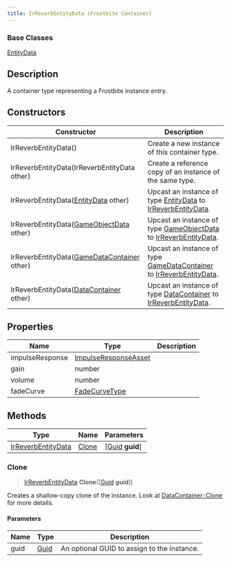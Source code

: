 ```yaml
---
title: IrReverbEntityData (Frostbite Container)
---
```

### Base Classes

[EntityData](EntityData)

## Description

A container type representing a Frostbite instance entry.

## Constructors

| Constructor                                                                   | Description                                                                                                                 |
| ----------------------------------------------------------------------------- | --------------------------------------------------------------------------------------------------------------------------- |
| IrReverbEntityData()                                                          | Create a new instance of this container type.                                                                               |
| IrReverbEntityData(IrReverbEntityData other)                                  | Create a reference copy of an instance of the same type.                                                                    |
| IrReverbEntityData([EntityData](EntityData) other)                            | Upcast an instance of type [EntityData](EntityData) to [IrReverbEntityData](IrReverbEntityData).                            |
| IrReverbEntityData([GameObjectData](GameObjectData) other)                    | Upcast an instance of type [GameObjectData](GameObjectData) to [IrReverbEntityData](IrReverbEntityData).                    |
| IrReverbEntityData([GameDataContainer](GameDataContainer) other)              | Upcast an instance of type [GameDataContainer](GameDataContainer) to [IrReverbEntityData](IrReverbEntityData).              |
| IrReverbEntityData([DataContainer](/vext/ref/cls/shr/datacontainer) other) | Upcast an instance of type [DataContainer](/vext/ref/cls/shr/datacontainer) to [IrReverbEntityData](IrReverbEntityData). |

## Properties

| Name            | Type                                         | Description |
| --------------- | -------------------------------------------- | ----------- |
| impulseResponse | [ImpulseResponseAsset](ImpulseResponseAsset) |             |
| gain            | number                                       |             |
| volume          | number                                       |             |
| fadeCurve       | [FadeCurveType](FadeCurveType)               |             |

## Methods

| Type                                     | Name            | Parameters                                     |
| ---------------------------------------- | --------------- | ---------------------------------------------- |
| [IrReverbEntityData](IrReverbEntityData) | [Clone](#clone) | \[[Guid](/vext/ref/cls/shr/guid) **guid**\] |

### Clone

> [IrReverbEntityData](IrReverbEntityData) **Clone**(\[[Guid](/vext/ref/cls/shr/guid) **guid**\])

Creates a shallow-copy clone of the instance. Look at [DataContainer::Clone](/vext/ref/cls/shr/datacontainer#clone) for more details.

#### Parameters

| Name | Type         | Description                                 |
| ---- | ------------ | ------------------------------------------- |
| guid | [Guid](Guid) | An optional GUID to assign to the instance. |
